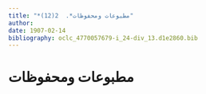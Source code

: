```yaml
---
title: "*مطبوعات ومحفوظات*.  2(12)"
author: 
date: 1907-02-14
bibliography: oclc_4770057679-i_24-div_13.d1e2860.bib
---
```




#  مطبوعات ومحفوظات 

